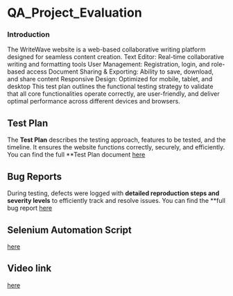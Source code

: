 # QA_Project_Evaluation

### Introduction
The WriteWave website is a web-based collaborative writing platform designed for seamless content creation.
Text Editor: Real-time collaborative writing and formatting tools
User Management: Registration, login, and role-based access
Document Sharing & Exporting: Ability to save, download, and share content
Responsive Design: Optimized for mobile, tablet, and desktop
This test plan outlines the functional testing strategy to validate that all core functionalities operate correctly, are user-friendly, and deliver optimal performance across different devices and browsers. 

## Test Plan
The **Test Plan** describes the testing approach, features to be tested, and the timeline. It ensures the website functions correctly, securely, and efficiently. You can find the full **Test Plan document [here](https://docs.google.com/document/d/1miHjoVf5g7S36NKpg7Y0ecnsuaEBBaU_bw829a99ago/edit?usp=sharing)
## Bug Reports
During testing, defects were logged with **detailed reproduction steps and severity levels** to efficiently track and resolve issues. You can find the **full bug report [here](https://docs.google.com/spreadsheets/d/1N-WpT86vZ1mXXdZyvXRIw-kyIG73Q9o9d3ghhEhEE8E/edit?usp=sharing)
## Selenium Automation Script
[here](https://docs.google.com/document/d/1wNvBU00lPVTsOnIawIU0CqucWjz-qwk2QCuzeopM7gk/edit?usp=sharing)
## Video link
[here](https://youtu.be/YezfXPdGmQY)
